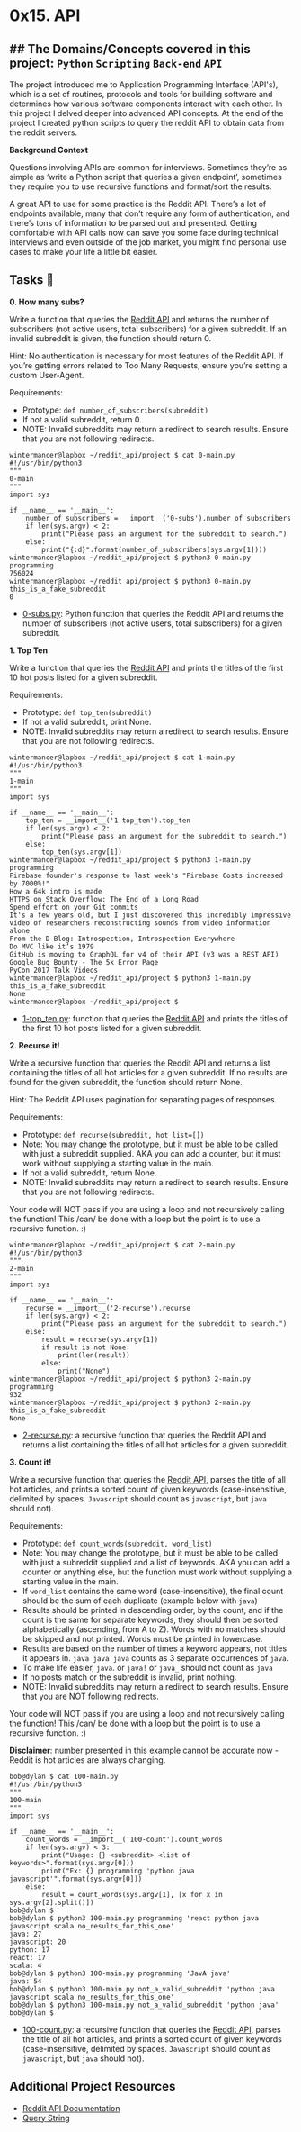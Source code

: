 # 0x15. API
## ## The Domains/Concepts covered in this project: `Python` `Scripting` `Back-end` `API`

The project introduced me to Application Programming Interface (API's), which is a set of routines, protocols and tools for 
building software and determines how various software components interact with each other. In this project I delved deeper into 
advanced API concepts. At the end of the project I created python scripts to query the reddit API to obtain data from the reddit servers.

**Background Context**

Questions involving APIs are common for interviews. Sometimes they’re as simple as ‘write a Python script that queries a given endpoint’, 
sometimes they require you to use recursive functions and format/sort the results.

A great API to use for some practice is the Reddit API. There’s a lot of endpoints available, many that don’t require any form of authentication, 
and there’s tons of information to be parsed out and presented. Getting comfortable with API calls now can save you some face during technical 
interviews and even outside of the job market, you might find personal use cases to make your life a little bit easier.


## Tasks :page_with_curl:

**0. How many subs?**

Write a function that queries the [Reddit API](https://www.reddit.com/dev/api/) and returns the number of subscribers (not active users, total subscribers) for 
a given subreddit. If an invalid subreddit is given, the function should return 0.

Hint: No authentication is necessary for most features of the Reddit API. If you’re getting errors related to Too Many Requests, ensure you’re setting a custom User-Agent.

Requirements:

  * Prototype: `def number_of_subscribers(subreddit)`
  * If not a valid subreddit, return 0.
  * NOTE: Invalid subreddits may return a redirect to search results. Ensure that you are not following redirects.

```
wintermancer@lapbox ~/reddit_api/project $ cat 0-main.py
#!/usr/bin/python3
"""
0-main
"""
import sys

if __name__ == '__main__':
    number_of_subscribers = __import__('0-subs').number_of_subscribers
    if len(sys.argv) < 2:
        print("Please pass an argument for the subreddit to search.")
    else:
        print("{:d}".format(number_of_subscribers(sys.argv[1])))
wintermancer@lapbox ~/reddit_api/project $ python3 0-main.py programming
756024
wintermancer@lapbox ~/reddit_api/project $ python3 0-main.py this_is_a_fake_subreddit
0
```

  * [0-subs.py](./0-subs.py): Python function that queries the Reddit API and returns the number of subscribers (not active users, total subscribers) for a given subreddit.

**1. Top Ten**

Write a function that queries the [Reddit API](https://www.reddit.com/dev/api/) and prints the titles of the first 10 hot posts listed for a given subreddit.

Requirements:

  * Prototype: `def top_ten(subreddit)`
  * If not a valid subreddit, print None.
  * NOTE: Invalid subreddits may return a redirect to search results. Ensure that you are not following redirects.

```
wintermancer@lapbox ~/reddit_api/project $ cat 1-main.py
#!/usr/bin/python3
"""
1-main
"""
import sys

if __name__ == '__main__':
    top_ten = __import__('1-top_ten').top_ten
    if len(sys.argv) < 2:
        print("Please pass an argument for the subreddit to search.")
    else:
        top_ten(sys.argv[1])
wintermancer@lapbox ~/reddit_api/project $ python3 1-main.py programming
Firebase founder's response to last week's "Firebase Costs increased by 7000%!"
How a 64k intro is made
HTTPS on Stack Overflow: The End of a Long Road
Spend effort on your Git commits
It's a few years old, but I just discovered this incredibly impressive video of researchers reconstructing sounds from video information alone
From the D Blog: Introspection, Introspection Everywhere
Do MVC like it’s 1979
GitHub is moving to GraphQL for v4 of their API (v3 was a REST API)
Google Bug Bounty - The 5k Error Page
PyCon 2017 Talk Videos
wintermancer@lapbox ~/reddit_api/project $ python3 1-main.py this_is_a_fake_subreddit
None
wintermancer@lapbox ~/reddit_api/project $ 
```

  * [1-top_ten.py](./1-top_ten.py): function that queries the [Reddit API](https://www.reddit.com/dev/api/) and prints the titles of the first 10 hot posts listed for 
a given subreddit.

**2. Recurse it!**

Write a recursive function that queries the Reddit API and returns a list containing the titles of all hot articles for a given subreddit. If no results are found for 
the given subreddit, the function should return None.

Hint: The Reddit API uses pagination for separating pages of responses.

Requirements:

  * Prototype: `def recurse(subreddit, hot_list=[])`
  * Note: You may change the prototype, but it must be able to be called with just a subreddit supplied. AKA you can add a counter, but it must work without supplying 
a starting value in the main.
  * If not a valid subreddit, return None.
  * NOTE: Invalid subreddits may return a redirect to search results. Ensure that you are not following redirects.

Your code will NOT pass if you are using a loop and not recursively calling the function! This /can/ be done with a loop but the point is to use a recursive function. :)

```
wintermancer@lapbox ~/reddit_api/project $ cat 2-main.py
#!/usr/bin/python3
"""
2-main
"""
import sys

if __name__ == '__main__':
    recurse = __import__('2-recurse').recurse
    if len(sys.argv) < 2:
        print("Please pass an argument for the subreddit to search.")
    else:
        result = recurse(sys.argv[1])
        if result is not None:
            print(len(result))
        else:
            print("None")
wintermancer@lapbox ~/reddit_api/project $ python3 2-main.py programming
932
wintermancer@lapbox ~/reddit_api/project $ python3 2-main.py this_is_a_fake_subreddit
None
```

  * [2-recurse.py](./2-recurse.py): a recursive function that queries the Reddit API and returns a list containing the titles of all hot articles for a given subreddit.

**3. Count it!**

Write a recursive function that queries the [Reddit API](https://www.reddit.com/dev/api/), parses the title of all hot articles, and prints a sorted count of given 
keywords (case-insensitive, delimited by spaces. `Javascript` should count as `javascript`, but `java` should not).

Requirements:

  * Prototype: `def count_words(subreddit, word_list)`
  * Note: You may change the prototype, but it must be able to be called with just a subreddit supplied and a list of keywords. AKA you can add a counter or anything else, 
but the function must work without supplying a starting value in the main.
  * If `word_list` contains the same word (case-insensitive), the final count should be the sum of each duplicate (example below with `java`)
  * Results should be printed in descending order, by the count, and if the count is the same for separate keywords, they should then be sorted alphabetically 
(ascending, from A to Z). Words with no matches should be skipped and not printed. Words must be printed in lowercase.
  * Results are based on the number of times a keyword appears, not titles it appears in. `java java java` counts as 3 separate occurrences of `java`.
  * To make life easier, `java`. or `java!` or `java_` should not count as `java`
  * If no posts match or the subreddit is invalid, print nothing.
  * NOTE: Invalid subreddits may return a redirect to search results. Ensure that you are NOT following redirects.

Your code will NOT pass if you are using a loop and not recursively calling the function! This /can/ be done with a loop but the point is to use a recursive function. :)

**Disclaimer**: number presented in this example cannot be accurate now - Reddit is hot articles are always changing.

```
bob@dylan $ cat 100-main.py 
#!/usr/bin/python3
"""
100-main
"""
import sys

if __name__ == '__main__':
    count_words = __import__('100-count').count_words
    if len(sys.argv) < 3:
        print("Usage: {} <subreddit> <list of keywords>".format(sys.argv[0]))
        print("Ex: {} programming 'python java javascript'".format(sys.argv[0]))
    else:
        result = count_words(sys.argv[1], [x for x in sys.argv[2].split()])
bob@dylan $             
bob@dylan $ python3 100-main.py programming 'react python java javascript scala no_results_for_this_one'
java: 27
javascript: 20
python: 17
react: 17
scala: 4
bob@dylan $ python3 100-main.py programming 'JavA java'
java: 54
bob@dylan $ python3 100-main.py not_a_valid_subreddit 'python java javascript scala no_results_for_this_one'
bob@dylan $ python3 100-main.py not_a_valid_subreddit 'python java'
bob@dylan $ 
```

  * [100-count.py](./100-count.py): a recursive function that queries the [Reddit API](https://www.reddit.com/dev/api/), parses the title of all hot articles, and 
prints a sorted count of given keywords (case-insensitive, delimited by spaces. `Javascript` should count as `javascript`, but `java` should not).

## Additional Project Resources
* [Reddit API Documentation](https://www.reddit.com/dev/api/)
* [Query String](https://en.wikipedia.org/wiki/Query_string)


